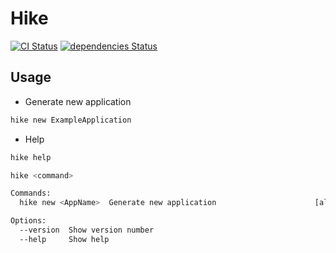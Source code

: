 # Hike

[![CI Status](https://api.travis-ci.org/lklacar/hike.svg?branch=master)](https://api.travis-ci.org/lklacar/hike.svg?branch=master)
[![dependencies Status](https://david-dm.org/lklacar/hike/status.svg)](https://david-dm.org/lklacar/hike)
## Usage

- Generate new application
```bash
hike new ExampleApplication
```

- Help
```bash
hike help

hike <command>

Commands:
  hike new <AppName>  Generate new application                      [aliases: n]

Options:
  --version  Show version number                                       [boolean]
  --help     Show help                                                 [boolean]

```